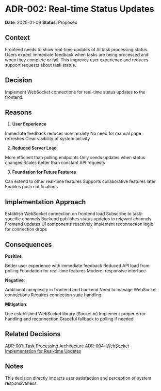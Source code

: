 # ADR-002: Real-time Status Updates

**Date**: 2025-01-09
**Status**: Proposed

## Context

Frontend needs to show real-time updates of AI task processing status. Users expect immediate feedback when tasks are being processed and when they complete or fail. This improves user experience and reduces support requests about task status.

## Decision

Implement WebSocket connections for real-time status updates to the frontend.

## Reasons

1. **User Experience**

Immediate feedback reduces user anxiety
No need for manual page refreshes
Clear visibility of system activity

2. **Reduced Server Load**

More efficient than polling endpoints
Only sends updates when status changes
Scales better than constant API requests

3. **Foundation for Future Features**

Can extend to other real-time features
Supports collaborative features later
Enables push notifications

## Implementation Approach

Establish WebSocket connection on frontend load
Subscribe to task-specific channels
Backend publishes status updates to relevant channels
Frontend updates UI components reactively
Implement reconnection logic for connection drops

## Consequences

**Positive**:

Better user experience with immediate feedback
Reduced API load from polling
Foundation for real-time features
Modern, responsive interface

**Negative**:

Additional complexity in frontend and backend
Need to manage WebSocket connections
Requires connection state handling

**Mitigation**:

Use established WebSocket library (Socket.io)
Implement proper error handling and reconnection
Graceful fallback to polling if needed

## Related Decisions

[ADR-001: Task Processing Architecture](./ADR-001.md)
[ADR-004: WebSocket Implementation for Real-time Updates](./ADR-004.md)

## Notes

This decision directly impacts user satisfaction and perception of system responsiveness.
